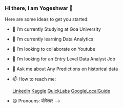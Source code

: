 ### Hi there, I am Yogeshwar 👋



Here are some ideas to get you started:

- 🔭 I’m currently Studying at Goa University 
- 🌱 I’m currently learning Data Analytics
- 👯 I’m looking to collaborate on Youtube
- 🤔 I’m looking for an Entry Level Data Analyst Job
- 💬 Ask me about Any Predictions on historical data 
- 📫 How to reach me: 
      

    [Linkedin](https://www.linkedin.com/in/yogeshwar-manerikar-43788b186/)
    [Kaggle](https://www.kaggle.com/yogeshwarmanerikar/)
    [QuickLabs](https://www.qwiklabs.com/public_profiles/25c12658-a564-43db-995f-c498f613ddad)
    [GoogleLocalGuide](https://www.google.co.in/maps/contrib/108671189139888509076/contribute)

- 😄 Pronouns: योगेश्वर 
-->
